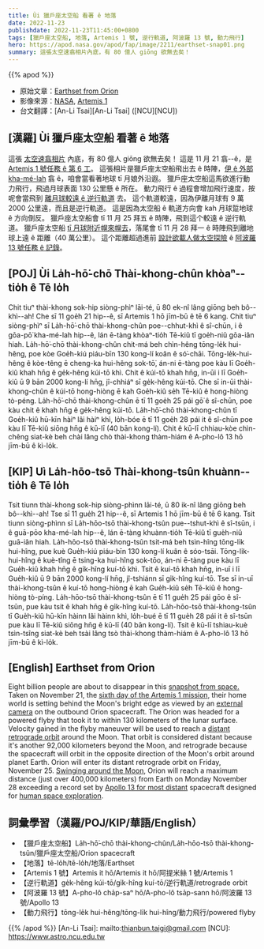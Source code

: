 ```yaml
---
title: Ùi 獵戶座太空船 看著 ê 地落
date: 2022-11-23
publishdate: 2022-11-23T11:45:00+0800
tags: [獵戶座太空船, 地落, Artemis 1 號, 逆行軌道, 阿波羅 13 號, 動力飛行]
hero: https://apod.nasa.gov/apod/fap/image/2211/earthset-snap01.png
summary: 這張太空速翕相片內底，有 80 億人 giōng 欲無去矣！
---
```


{{% apod %}}

- 原始文章：[Earthset from Orion](https://apod.nasa.gov/apod/ap221123.html)
- 影像來源：[NASA](https://www.nasa.gov/), [Artemis 1](https://www.nasa.gov/artemis-1)
- 台文翻譯：[An-Li Tsai][An-Li Tsai] ([NCU][NCU])

## [漢羅] Ùi 獵戶座太空船 看著 ê 地落
這張 [太空速翕相片][snapshot from space.] 內底，有 80 億人 giōng 欲無去矣！
這是 11 月 21 翕--ê，是 [Artemis 1 號任務 ê 第 6 工][sixth day of the Artemis 1 mission]。
這張相片是獵戶座太空船飛出去 ê 時陣，[伊 ê 外部 kha-mé-lah][external camera] 翕 ê，咱會當看著地球 tī 月娘外沿遐。
獵戶座太空船這馬欲進行動力飛行，飛過月球表面 130 公里懸 ê 所在。
動力飛行 ê 過程會增加飛行速度，按呢會當飛到 [離月球較遠 ê 逆行軌道][distant retrograde orbit] 去。
這个軌道較遠，因為伊離月球有 9 萬 2000 公里遠，而且是逆行軌道。
這是因為太空船 ê 軌道方向會 kah 月球踅地球 ê 方向倒反。
獵戶座太空船會 tī 11 月 25 拜五 ê 時陣，飛到這个較遠 ê 逆行軌道。
獵戶座太空船 [tī 月球附近幌來幌去][Swinging around the Moon]，落尾會 tī 11 月 28 拜一 ê 時陣飛到離地球上遠 ê 距離（40 萬公里）。
這个距離超過進前 [設計欲載人做太空探險][human space exploration] ê [阿波羅 13 號任務 ê 記錄][Apollo 13 for most distant]。




## [POJ] Ùi La̍h-hō͘-chō Thài-khong-chûn khòaⁿ--tio̍h ê Tē lo̍h
Chit tiuⁿ thài-khong sok-hip siòng-phìⁿ lāi-té, ū 80 ek-nî lâng giōng beh bô--khì--ah!
Che sī 11 goe̍h 21 hip--ê, sī Artemis 1 hō jīm-bū ê tē 6 kang.
Chit tiuⁿ siòng-phìⁿ sī La̍h-hō͘-chō thài-khong-chûn poe--chhut-khì ê sî-chūn, i ê gōa-pō͘ kha-mé-lah hip--ê, lán ē-tàng khòaⁿ-tio̍h Tē-kiû tī goe̍h-niû gōa-iân hiah.
La̍h-hō͘-chō thài-khong-chûn chit-má beh chìn-hêng tōng-le̍k hui-hêng, poe kòe Goe̍h-kiú piáu-bīn 130 kong-lí koân ê só͘-chāi.
Tōng-le̍k-hui-hêng ê kòe-têng ē cheng-ka hui-hêng sok-tō͘, án-ni ē-tàng poe kàu lī Goe̍h-kiû khah hn̄g ê ge̍k-hêng kúi-tō khì.
Chit ê kúi-tō khah hn̄g, in-ūi i lī Goe̍h-kiû ū 9 bān 2000 kong-lí hn̄g, jî-chhiáⁿ sī ge̍k-hêng kúi-tō.
Che sī in-ūi thài-khong-chûn ê kúi-tō hong-hiòng ē kah Goe̍h-kiû se̍h Tē-kiû ê hong-hiòng tò-péng.
La̍h-hō͘-chō thài-khong-chûn ē tī 11 goe̍h 25 pái gō͘ ê sî-chūn, poe kàu chit ê khah hn̄g ê ge̍k-hêng kúi-tō.
La̍h-hō͘-chō thài-khong-chûn tī Goe̍h-kiû hū-kīn hàiⁿ lâi hàiⁿ khì, lo̍h-bóe ē tī 11 goe̍h 28 pái it ê sî-chūn poe kàu lī Tē-kiû siōng hn̄g ê kū-lī (40 bān kong-lí).
Chit ê kū-lī chhiau-kòe chìn-chêng siat-kè beh chài lâng chò thài-khong thàm-hiám ê A-pho-lô 13 hō jīm-bū ê kì-lo̍k.


## [KIP] Uì La̍h-hōo-tsō Thài-khong-tsûn khuànn--tio̍h ê Tē lo̍h
Tsit tiunn thài-khong sok-hip siòng-phìnn lāi-té, ū 80 ik-nî lâng giōng beh bô--khì--ah!
Tse sī 11 gue̍h 21 hip--ê, sī Artemis 1 hō jīm-bū ê tē 6 kang.
Tsit tiunn siòng-phìnn sī La̍h-hōo-tsō thài-khong-tsûn pue--tshut-khì ê sî-tsūn, i ê guā-pōo kha-mé-lah hip--ê, lán ē-tàng khuànn-tio̍h Tē-kiû tī gue̍h-niû guā-iân hiah.
La̍h-hōo-tsō thài-khong-tsûn tsit-má beh tsìn-hîng tōng-li̍k hui-hîng, pue kuè Gue̍h-kiú piáu-bīn 130 kong-lí kuân ê sóo-tsāi.
Tōng-li̍k-hui-hîng ê kuè-tîng ē tsing-ka hui-hîng sok-tōo, án-ni ē-tàng pue kàu lī Gue̍h-kiû khah hn̄g ê gi̍k-hîng kuí-tō khì.
Tsit ê kuí-tō khah hn̄g, in-uī i lī Gue̍h-kiû ū 9 bān 2000 kong-lí hn̄g, jî-tshiánn sī gi̍k-hîng kuí-tō.
Tse sī in-uī thài-khong-tsûn ê kuí-tō hong-hiòng ē kah Gue̍h-kiû se̍h Tē-kiû ê hong-hiòng tò-píng.
La̍h-hōo-tsō thài-khong-tsûn ē tī 11 gue̍h 25 pái gōo ê sî-tsūn, pue kàu tsit ê khah hn̄g ê gi̍k-hîng kuí-tō.
La̍h-hōo-tsō thài-khong-tsûn tī Gue̍h-kiû hū-kīn hàinn lâi hàinn khì, lo̍h-bué ē tī 11 gue̍h 28 pái it ê sî-tsūn pue kàu lī Tē-kiû siōng hn̄g ê kū-lī (40 bān kong-lí).
Tsit ê kū-lī tshiau-kuè tsìn-tsîng siat-kè beh tsài lâng tsò thài-khong thàm-hiám ê A-pho-lô 13 hō jīm-bū ê kì-lo̍k.

## [English] Earthset from Orion

Eight billion people are about to disappear in this [snapshot from space.][snapshot from space.]
Taken on November 21, the [sixth day of the Artemis 1 mission][sixth day of the Artemis 1 mission], their home world is setting behind the Moon's bright edge as viewed by an [external camera][external camera] on the outbound Orion spacecraft.
The Orion was headed for a powered flyby that took it to within 130 kilometers of the lunar surface.
Velocity gained in the flyby maneuver will be used to reach a [distant retrograde orbit][distant retrograde orbit] around the Moon.
That orbit is considered distant because it's another 92,000 kilometers beyond the Moon, and retrograde because the spacecraft will orbit in the opposite direction of the Moon's orbit around planet Earth.
Orion will enter its distant retrograde orbit on Friday, November 25.
[Swinging around the Moon][Swinging around the Moon], Orion will reach a maximum distance (just over 400,000 kilometers) from Earth on Monday November 28 exceeding a record set by [Apollo 13 for most distant][Apollo 13 for most distant] spacecraft designed for [human space exploration][human space exploration].

     
## 詞彙學習（漢羅/POJ/KIP/華語/English）

- 【獵戶座太空船】La̍h-hō͘-chō thài-khong-chûn/La̍h-hōo-tsō thài-khong-tsûn/獵戶座太空船/Orion spacecraft
- 【地落】tē-lo̍h/tē-lo̍h/地落/Earthset
- 【Artemis 1 號】Artemis it hō/Artemis it hō/阿提米絲 1 號/Artemis 1
- 【逆行軌道】ge̍k-hêng kúi-tō/gi̍k-hîng kuí-tō/逆行軌道/retrograde orbit
- 【阿波羅 13 號】A-pho-lô cha̍p-saⁿ hō/A-pho-lô tsa̍p-sann hō/阿波羅 13 號/Apollo 13 
- 【動力飛行】tōng-le̍k hui-hêng/tōng-li̍k hui-hîng/動力飛行/powered flyby


{{% /apod %}}
[An-Li Tsai]: mailto:thianbun.taigi@gmail.com
[NCU]: https://www.astro.ncu.edu.tw

[copyright]: https://apod.nasa.gov/apod/fap/lib/about_apod.html#srapply
[License]: https://creativecommons.org/licenses/by/2.0/


[snapshot from space.]:https://images.nasa.gov/search-results?keywords=Artemis%20I%20Resource%20Reel
[sixth day of the Artemis 1 mission]:https://blogs.nasa.gov/artemis/2022/11/21/artemis-i-flight-day-six-orion-performs-lunar-flyby-closest-outbound-approach/
[external camera]:https://www.nasa.gov/feature/nasa-s-artemis-i-cameras-to-offer-new-views-of-orion-earth-moon
[distant retrograde orbit]:https://www.nasa.gov/feature/orion-will-go-the-distance-in-retrograde-orbit-during-artemis-i
[Swinging around the Moon]:https://www.nasa.gov/specials/trackartemis/
[Apollo 13 for most distant]:https://apod.nasa.gov/apod/ap200303.html
[human space exploration]:https://www.nasa.gov/artemis-1

